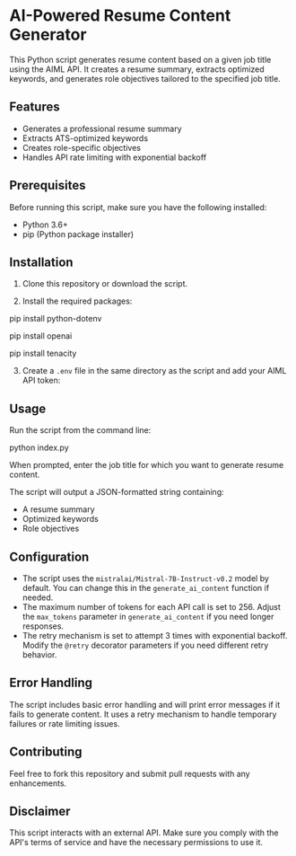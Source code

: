 # AI-Powered Resume Content Generator

This Python script generates resume content based on a given job title using the AIML API. It creates a resume summary, extracts optimized keywords, and generates role objectives tailored to the specified job title.

## Features

- Generates a professional resume summary
- Extracts ATS-optimized keywords
- Creates role-specific objectives
- Handles API rate limiting with exponential backoff

## Prerequisites

Before running this script, make sure you have the following installed:

- Python 3.6+
- pip (Python package installer)

## Installation

1. Clone this repository or download the script.

2. Install the required packages:

pip install python-dotenv

pip install openai

pip install tenacity



3. Create a `.env` file in the same directory as the script and add your AIML API token:

## Usage

Run the script from the command line:

python index.py

When prompted, enter the job title for which you want to generate resume content.

The script will output a JSON-formatted string containing:
- A resume summary
- Optimized keywords
- Role objectives

## Configuration

- The script uses the `mistralai/Mistral-7B-Instruct-v0.2` model by default. You can change this in the `generate_ai_content` function if needed.
- The maximum number of tokens for each API call is set to 256. Adjust the `max_tokens` parameter in `generate_ai_content` if you need longer responses.
- The retry mechanism is set to attempt 3 times with exponential backoff. Modify the `@retry` decorator parameters if you need different retry behavior.

## Error Handling

The script includes basic error handling and will print error messages if it fails to generate content. It uses a retry mechanism to handle temporary failures or rate limiting issues.

## Contributing

Feel free to fork this repository and submit pull requests with any enhancements.

## Disclaimer

This script interacts with an external API. Make sure you comply with the API's terms of service and have the necessary permissions to use it.
